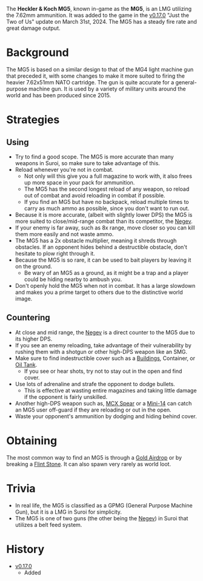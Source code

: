 The **Heckler & Koch MG5**, known in-game as the **MG5**, is an LMG utilizing the 7.62mm ammunition. It was added to the game in the [v0.17.0](https://github.com/HasangerGames/suroi/releases/tag/v0.17.0) "Just the Two of Us" update on March 31st, 2024. The MG5 has a steady fire rate and great damage output.

# Background
The MG5 is based on a similar design to that of the MG4 light machine gun that preceded it, with some changes to make it more suited to firing the heavier 7.62x51mm NATO cartridge. The gun is quite accurate for a general-purpose machine gun. It is used by a variety of military units around the world and has been produced since 2015.

# Strategies
## Using
- Try to find a good scope. The MG5 is more accurate than many weapons in Suroi, so make sure to take advantage of this.
- Reload whenever you're not in combat.
  - Not only will this give you a full magazine to work with, it also frees up more space in your pack for ammunition.
  - The MG5 has the second longest reload of any weapon, so reload out of combat and avoid reloading in combat if possible.
  - If you find an MG5 but have no backpack, reload multiple times to carry as much ammo as possible, since you don't want to run out.
- Because it is more accurate, (albeit with slightly lower DPS) the MG5 is more suited to close/mid-range combat than its competitor, the [Negev](/weapons/guns/negev).
- If your enemy is far away, such as 8x range, move closer so you can kill them more easily and not waste ammo.
- The MG5 has a 2x obstacle multiplier, meaning it shreds through obstacles. If an opponent hides behind a destructible obstacle, don't hesitate to plow right through it.
- Because the MG5 is so rare, it can be used to bait players by leaving it on the ground.
  - Be wary of an MG5 as a ground, as it might be a trap and a player could be hiding nearby to ambush you.
- Don't openly hold the MG5 when not in combat. It has a large slowdown and makes you a prime target to others due to the distinctive world image.

## Countering
- At close and mid range, the [Negev](/weapons/guns/negev) is a direct counter to the MG5 due to its higher DPS.
- If you see an enemy reloading, take advantage of their vulnerability by rushing them with a shotgun or other high-DPS weapon like an SMG.
- Make sure to find indestructible cover such as a [Buildings](/buildings), Container, or [Oil Tank](/obstacles/oil_tank).
  - If you see or hear shots, try not to stay out in the open and find cover.
- Use lots of adrenaline and strafe the opponent to dodge bullets.
  - This is effective at wasting entire magazines and taking little damage if the opponent is fairly unskilled.
- Another high-DPS weapon such as, [MCX Spear](/weapons/guns/mcx_spear) or a [Mini-14](/weapons/guns/mini14) can catch an MG5 user off-guard if they are reloading or out in the open.
- Waste your opponent's ammunition by dodging and hiding behind cover.

# Obtaining
The most common way to find an MG5 is through a [Gold Airdrop](/obstacles/gold_airdrop_crate) or by breaking a [Flint Stone](/obstacles/flint_stone). It can also spawn very rarely as world loot.

# Trivia
- In real life, the MG5 is classified as a GPMG (General Purpose Machine Gun), but it is a LMG in Suroi for simplicity.
- The MG5 is one of two guns (the other being the [Negev](/weapons/guns/negev)) in Suroi that utilizes a belt feed system.

# History

- [v0.17.0](https://github.com/HasangerGames/suroi/releases/tag/v0.17.0)
  - Added
